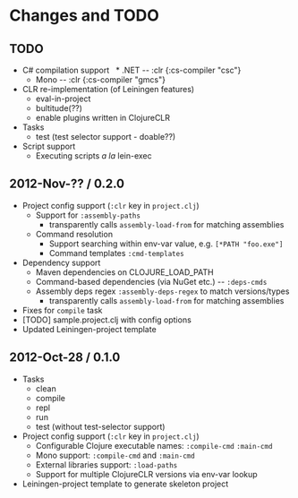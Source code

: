 # Changes and TODO


## TODO

* C# compilation support
  * .NET -- :clr {:cs-compiler "csc"}
  * Mono -- :clr {:cs-compiler "gmcs"}
* CLR re-implementation (of Leiningen features)
  * eval-in-project
  * bultitude(??)
  * enable plugins written in ClojureCLR
* Tasks
  * test (test selector support - doable??)
* Script support
  * Executing scripts _a la_ lein-exec


## 2012-Nov-?? / 0.2.0

* Project config support (`:clr` key in `project.clj`)
  * Support for `:assembly-paths`
    * transparently calls `assembly-load-from` for matching assemblies
  * Command resolution
    * Support searching within env-var value, e.g. `[*PATH "foo.exe"]`
    * Command templates `:cmd-templates`
* Dependency support
  * Maven dependencies on CLOJURE_LOAD_PATH
  * Command-based dependencies (via NuGet etc.) -- `:deps-cmds`
  * Assembly deps regex `:assembly-deps-regex` to match versions/types
    * transparently calls `assembly-load-from` for matching assemblies
* Fixes for `compile` task
* [TODO] sample.project.clj with config options
* Updated Leiningen-project template


## 2012-Oct-28 / 0.1.0

* Tasks
  * clean
  * compile
  * repl
  * run
  * test (without test-selector support)
* Project config support (`:clr` key in `project.clj`)
  * Configurable Clojure executable names: `:compile-cmd` `:main-cmd`
  * Mono support: `:compile-cmd` and `:main-cmd`
  * External libraries support: `:load-paths`
  * Support for multiple ClojureCLR versions via env-var lookup
* Leiningen-project template to generate skeleton project